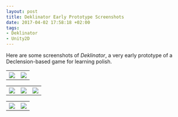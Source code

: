 ```yaml
---
layout: post
title: Deklinator Early Prototype Screenshots
date: 2017-04-02 17:58:18 +02:00
tags:
- Deklinator
- Unity2D
---
```

Here are some screenshots of *Deklinator*, a very early prototype of a Declension-based game for learning polish.

<table style="width:100%" cellspacing="5" cellpadding="5">
  <tr>
    <th><img src="{{site.url}}/assets/images/posts/2017/17-04-02/01.png" style="width:50% height:100%"></th>
    <th><img src="{{site.url}}/assets/images/posts/2017/17-04-02/02.png" style="width:50% height:100%"></th>
  </tr>
</table>

<table style="width:100%" cellspacing="5" cellpadding="5">
  <tr>
    <th><img src="{{site.url}}/assets/images/posts/2017/17-04-02/03.png" style="width:33% height:100%"></th>
    <th><img src="{{site.url}}/assets/images/posts/2017/17-04-02/04.png" style="width:33% height:100%"></th>
    <th><img src="{{site.url}}/assets/images/posts/2017/17-04-02/05.png" style="width:33% height:100%"></th>
  </tr>
</table>

<table style="width:100%" cellspacing="5" cellpadding="5">
  <tr>
    <th><img src="{{site.url}}/assets/images/posts/2017/17-04-02/06.png" style="width:50% height:100%"></th>
    <th><img src="{{site.url}}/assets/images/posts/2017/17-04-02/07.png" style="width:50% height:100%"></th>
  </tr>
</table>

